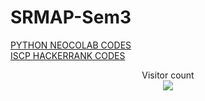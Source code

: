 # SRMAP-Sem3

[PYTHON NEOCOLAB CODES](https://github.com/atharva-narkhede/Python)\
[ISCP HACKERRANK CODES](https://github.com/THUNDERANKUSH/HACKERRANK-CODES)

<p align="center"> 
  Visitor count<br>
  <img src="https://profile-counter.glitch.me/atharva-narkhede-srmsem3/count.svg" />
</p>

